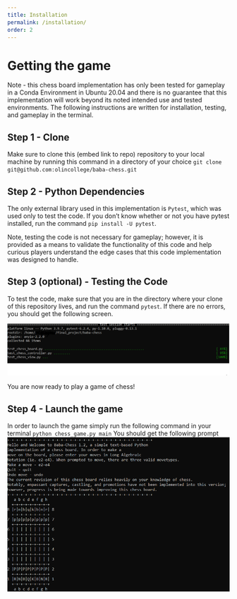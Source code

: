 ```yaml
---
title: Installation
permalink: /installation/
order: 2
---
```


# Getting the game
Note - this chess board implementation has only been tested for gameplay in a Conda Environment in Ubuntu 20.04 and there is no guarantee that this implementation will work beyond its noted intended use and tested environments.
The following instructions are written for installation, testing, and gameplay in the terminal.
## Step 1 - Clone
Make sure to clone this (embed link to repo) repository to your local machine by running this command in a directory of your choice `git clone git@github.com:olincollege/baba-chess.git` 
## Step 2 - Python Dependencies
The only external library used in this implementation is `Pytest`, which was used only to test the code. If you don’t know whether or not you have pytest installed, run the command `pip install -U pytest`.

Note, testing the code is not necessary for gameplay; however, it is provided as a means to validate the functionality of this code and help curious players understand the edge cases that this code implementation was designed to handle.
## Step 3 (optional) - Testing the Code
To test the code, make sure that you are in the directory where your clone of this repository lives, and run the command `pytest`. If there are no errors, you should get the following screen.

![UnitTestSuccess](./docs/assets/images/passedunittests.PNG)

You are now ready to play a game of chess!
## Step 4 - Launch the game
In order to launch the game simply run the following command in your terminal `python chess_game.py main`
You should get the following prompt
![InitialScreen](./docs/assets/images/initscreen.PNG)
